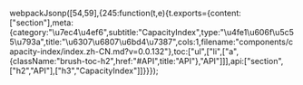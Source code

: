 webpackJsonp([54,59],{245:function(t,e){t.exports={content:["section"],meta:{category:"\u7ec4\u4ef6",subtitle:"CapacityIndex",type:"\u4fe1\u606f\u5c55\u793a",title:"\u6307\u6807\u6bd4\u7387",cols:1,filename:"components/capacity-index/index.zh-CN.md?v=0.0.132"},toc:["ul",["li",["a",{className:"brush-toc-h2",href:"#API",title:"API"},"API"]]],api:["section",["h2","API"],["h3","CapacityIndex"]]}}});
